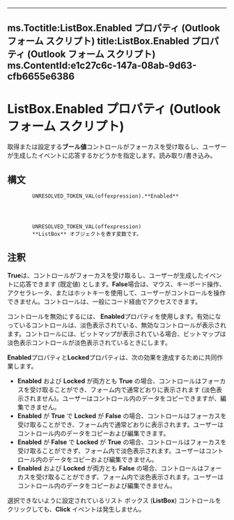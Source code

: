 

---
ms.Toctitle:ListBox.Enabled プロパティ (Outlook フォーム スクリプト)
title:ListBox.Enabled プロパティ (Outlook フォーム スクリプト)
ms.ContentId:e1c27c6c-147a-08ab-9d63-cfb6655e6386
---
# ListBox.Enabled プロパティ (Outlook フォーム スクリプト)




取得または設定する**ブール値**コントロールがフォーカスを受け取るし、ユーザーが生成したイベントに応答するかどうかを指定します。読み取り/書き込み。

## 構文

            UNRESOLVED_TOKEN_VAL(offexpression).**Enabled**




            UNRESOLVED_TOKEN_VAL(offexpression)
            **ListBox** オブジェクトを表す変数です。



## 注釈
**True**は、コントロールがフォーカスを受け取るし、ユーザーが生成したイベントに応答できます (既定値) とします。**False**場合は、マウス、キーボード操作、アクセラレータ、またはホットキーを使用して、ユーザーがコントロールを操作できません。コントロールは、一般にコード経由でアクセスできます。



コントロールを無効にするには、 **Enabled**プロパティを使用します。有効になっているコントロールは、淡色表示されている、無効なコントロールが表示されます。コントロールには、ビットマップが表示されている場合、ビットマップは淡色表示コントロールが淡色表示されているときにします。



**Enabled**プロパティと**Locked**プロパティは、次の効果を達成するために共同作業します。

- **Enabled** および **Locked** が両方とも **True** の場合、コントロールはフォーカスを受け取ることができ、フォーム内で通常どおりに表示されます (淡色表示されません)。ユーザーはコントロール内のデータをコピーできますが、編集できません。
- **Enabled** が **True** で **Locked** が **False** の場合、コントロールはフォーカスを受け取ることができ、フォーム内で通常どおりに表示されます。ユーザーはコントロール内のデータをコピーおよび編集できます。
- **Enabled** が **False** で **Locked** が **True** の場合、コントロールはフォーカスを受け取ることができず、フォーム内で淡色表示されます。ユーザーはコントロール内のデータをコピーおよび編集できません。
- **Enabled** および **Locked** が両方とも **False** の場合、コントロールはフォーカスを受け取ることができず、フォーム内で淡色表示されます。ユーザーはコントロール内のデータをコピーおよび編集できません。








選択できないように設定されているリスト ボックス (**ListBox**) コントロールをクリックしても、**Click** イベントは発生しません。




